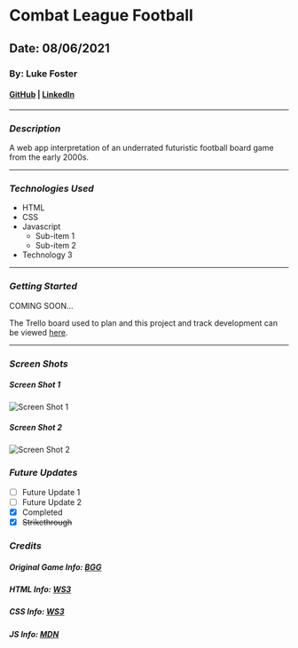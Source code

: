# Combat League Football

## Date: 08/06/2021

### By: Luke Foster

#### [GitHub](https://github.com/lfoster1150) | [LinkedIn](https://www.linkedin.com/in/luke-foster-61a31782/)

---

### **_Description_**

A web app interpretation of an underrated futuristic football board game from the early 2000s.

---

### **_Technologies Used_**

- HTML
- CSS
- Javascript
  - Sub-item 1
  - Sub-item 2
- Technology 3

---

### **_Getting Started_**

COMING SOON...

The Trello board used to plan and this project and track development can be viewed [here](https://trello.com/b/IUpE8Hr9/combatleaguejs).

---

### **_Screen Shots_**

##### Screen Shot 1

![Screen Shot 1](link)

##### Screen Shot 2

![Screen Shot 2](link)

### **_Future Updates_**

- [ ] Future Update 1
- [ ] Future Update 2
- [x] Completed
- [x] ~~Strikethrough~~

### **_Credits_**

##### Original Game Info: [BGG](https://boardgamegeek.com/boardgame/6795/battleball)

##### HTML Info: [WS3](https://www.w3schools.com/html/default.asp)

##### CSS Info: [WS3](https://www.w3schools.com/css/default.asp)

##### JS Info: [MDN](https://developer.mozilla.org/en-US/docs/Web/JavaScript)
